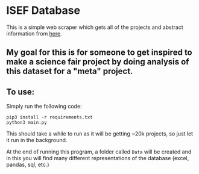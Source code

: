 # ISEF Database
This is a simple web scraper which gets all of the projects and abstract information from [here](https://abstracts.scienceforsociety.org). 

My goal for this is for someone to get inspired to make a science fair project by doing analysis of this dataset for a "meta" project.
---
## To use:
Simply run the following code:
```
pip3 install -r requirements.txt
python3 main.py
```
This should take a while to run as it will be getting ~20k projects, so just let it run in the background.

At the end of running this program, a folder called `Data` will be created and in this you will find many different representations of the database (excel, pandas, sql, etc.)
